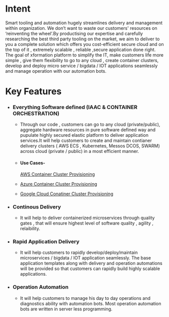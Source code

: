 # Intent

Smart tooling and automation hugely streamlines delivery and management within organization. We don’t want to waste our customers' resources on ‘reinventing the wheel’.By productising our expertise and carefully researching the best third party tooling on the market, we aim to deliver to you a complete solution which offers you cost-efficient secure cloud and on the top of it , extremely scalable , reliable ,secure application done right. The goal of xformation platform to simplify the IT, make customers life more simple , give them flexibility to go to any cloud , create container clusters, develop and deploy micro service / bigdata / IOT applications seamlessly and manage operation with our automation bots.

# Key Features

* ### Everything Software defined \(IAAC & CONTAINER ORCHESTRATION\)

  * Through our code , customers can go to any cloud \(private/public\), aggregate hardware resources in pure software defined way and pupulate highly secured elastic platform to deliver application services.It will help customers to create  and maintain contianer delivery clusters \( AWS ECS , Kubernetes, Messos DCOS, SWARM\) across cloud \(private / public\) in a most efficient manner.
  * #### Use Cases-

    [AWS Container Cluster Provisioning](/chapter1/usecases/everything-software-defined/aws-container-cluster-support.md)

  * [Azure Container Cluster Provisioning](/chapter1/usecases/everything-software-defined/azure-container-cluster.md)

  * [Google Cloud  Conatiner Cluster Provisioning](/chapter1/usecases/everything-software-defined/gcp-container-cluster.md)
* ### Continous Delivery

  * It  will help to deliver containerized microservices through quality gates , that will ensure highest level of software quality , agility , relaibility.
* ### Rapid Application Delivery

  * It will help customers to rapidly develop/deploy/maintain microservices / bigdata / IOT application seamlessly. The base application templates along with delivery and operation automations will be provided so that customers can rapidly build highly scalable applications.
* ### Operation Automation

  * It will help customers to  manage his day to day operations and diagnostics ability with automation bots. Most operation automation bots are written in server less programming.



